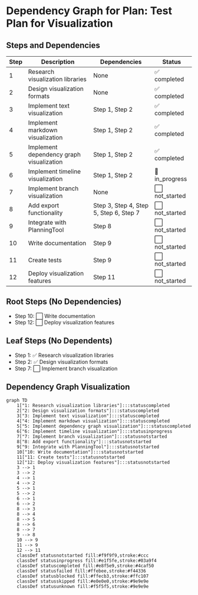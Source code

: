 # Dependency Graph for Plan: Test Plan for Visualization

## Steps and Dependencies

| Step | Description | Dependencies | Status |
| ---- | ----------- | ------------ | ------ |
| 1 | Research visualization libraries | None | ✅ completed |
| 2 | Design visualization formats | None | ✅ completed |
| 3 | Implement text visualization | Step 1, Step 2 | ✅ completed |
| 4 | Implement markdown visualization | Step 1, Step 2 | ✅ completed |
| 5 | Implement dependency graph visualization | Step 1, Step 2 | ✅ completed |
| 6 | Implement timeline visualization | Step 1, Step 2 | 🔄 in_progress |
| 7 | Implement branch visualization | None | ⬜ not_started |
| 8 | Add export functionality | Step 3, Step 4, Step 5, Step 6, Step 7 | ⬜ not_started |
| 9 | Integrate with PlanningTool | Step 8 | ⬜ not_started |
| 10 | Write documentation | Step 9 | ⬜ not_started |
| 11 | Create tests | Step 9 | ⬜ not_started |
| 12 | Deploy visualization features | Step 11 | ⬜ not_started |

## Root Steps (No Dependencies)

- Step 10: ⬜ Write documentation
- Step 12: ⬜ Deploy visualization features

## Leaf Steps (No Dependents)

- Step 1: ✅ Research visualization libraries
- Step 2: ✅ Design visualization formats
- Step 7: ⬜ Implement branch visualization

## Dependency Graph Visualization

```mermaid
graph TD
    1["1: Research visualization libraries"]:::statuscompleted
    2["2: Design visualization formats"]:::statuscompleted
    3["3: Implement text visualization"]:::statuscompleted
    4["4: Implement markdown visualization"]:::statuscompleted
    5["5: Implement dependency graph visualization"]:::statuscompleted
    6["6: Implement timeline visualization"]:::statusinprogress
    7["7: Implement branch visualization"]:::statusnotstarted
    8["8: Add export functionality"]:::statusnotstarted
    9["9: Integrate with PlanningTool"]:::statusnotstarted
    10["10: Write documentation"]:::statusnotstarted
    11["11: Create tests"]:::statusnotstarted
    12["12: Deploy visualization features"]:::statusnotstarted
    3 --> 1
    3 --> 2
    4 --> 1
    4 --> 2
    5 --> 1
    5 --> 2
    6 --> 1
    6 --> 2
    8 --> 3
    8 --> 4
    8 --> 5
    8 --> 6
    8 --> 7
    9 --> 8
    10 --> 9
    11 --> 9
    12 --> 11
    classDef statusnotstarted fill:#f9f9f9,stroke:#ccc
    classDef statusinprogress fill:#e1f5fe,stroke:#03a9f4
    classDef statuscompleted fill:#e8f5e9,stroke:#4caf50
    classDef statusfailed fill:#ffebee,stroke:#f44336
    classDef statusblocked fill:#ffecb3,stroke:#ffc107
    classDef statusskipped fill:#e0e0e0,stroke:#9e9e9e
    classDef statusunknown fill:#f5f5f5,stroke:#9e9e9e
```